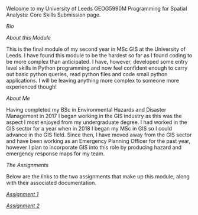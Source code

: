 Welcome to my University of Leeds GEOG5990M Programming for Spatial Analysts: Core Skills Submission page.

*Bio*

*About this Module*

This is the final module of my second year in MSc GIS at the University of Leeds. 
I have found this module to be the hardest so far as I found coding to be more complex than anticipated.
I have, however, developed some entry level skills in Python programming and now feel confident enough to carry out basic 
python queries, read python files and code small python applications. 
I will be leaving anything more complex to someone more experienced though!

*About Me*

Having completed my BSc in Environmental Hazards and Disaster Management in 2017 I began working in the GIS industry as this was the 
aspect I most enjoyed from my undergraduate degree. 
I had worked in the GIS sector for a year when in 2018 I began my MSc in GIS so I could advance in the GIS field. 
Since then, I have  moved away from the GIS sector and have been working as an Emergency Planning Officer for the past year, 
however I plan to incorporate GIS into this role by producing hazard and emergency response maps for my team. 

*The Assignments*

Below are the links to the two assignments that make up this module, along with their associated documentation. 

*[Assignment 1](https://daisymay55.github.io/index2.html)*

*[Assignment 2](https://daisymay55.github.io/Assignment2.html)*

